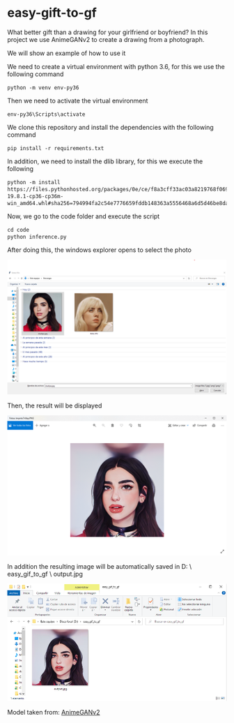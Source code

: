 # easy-gift-to-gf

What better gift than a drawing for your girlfriend or boyfriend? In this project we use AnimeGANv2 to create a drawing from a photograph.

We will show an example of how to use it

We need to create a virtual environment with python 3.6, for this we use the following command
    
    python -m venv env-py36

Then we need to activate the virtual environment

    env-py36\Scripts\activate

We clone this repository and install the dependencies with the following command

    pip install -r requirements.txt
   
In addition, we need to install the dlib library, for this we execute the following

    python -m install https://files.pythonhosted.org/packages/0e/ce/f8a3cff33ac03a8219768f0694c5d703c8e037e6aba2e865f9bae22ed63c/dlib-19.8.1-cp36-cp36m-win_amd64.whl#sha256=794994fa2c54e7776659fddb148363a5556468a6d5d46be8dad311722d54bfcf

Now, we go to the code folder and execute the script

    cd code
    python inference.py

After doing this, the windows explorer opens to select the photo

<img src="samples\1.png">

Then, the result will be displayed

<img src="samples\2.png">

In addition the resulting image will be automatically saved in D: \ easy_gif_to_gf \ output.jpg

<img src="samples\3.png">

Model taken from: [AnimeGANv2](https://github.com/TachibanaYoshino/AnimeGANv2)


